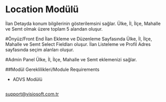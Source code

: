 # Location Modülü
İlan Detayda konum bilgilerinin gösterilemsini sağlar.
Ülke, İl, İlçe, Mahalle ve Semt olmak üzere toplam 5 alandan oluşur.


#Önyüz/Front End
İlan Ekleme ve Düzenleme Sayfasında Ülke, İl, İlçe, Mahalle ve Semt Select Fieldları oluşur.
İlan Listeleme ve Profil Adres sayfasında seçim alanları oluşur.

#Admin Panel
Ülke, İl, İlçe, Mahalle ve Semt eklemenizi sağlar.


##Modül Gereklilikleri/Module Requirements
- ADVS Modülü

##
support@visiosoft.com.tr